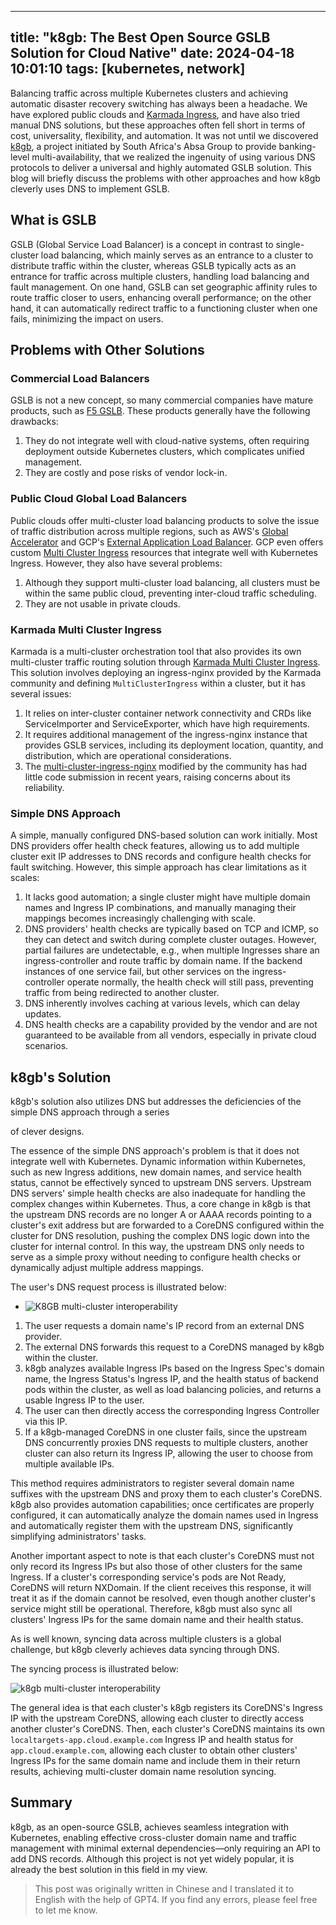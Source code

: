 
---
title: "k8gb: The Best Open Source GSLB Solution for Cloud Native"
date: 2024-04-18 10:01:10
tags: [kubernetes, network]
---

Balancing traffic across multiple Kubernetes clusters and achieving automatic disaster recovery switching has always been a headache. We have explored public clouds and [Karmada Ingress](https://github.com/karmada-io/multi-cluster-ingress-nginx), and have also tried manual DNS solutions, but these approaches often fell short in terms of cost, universality, flexibility, and automation. It was not until we discovered [k8gb](https://www.k8gb.io/), a project initiated by South Africa's Absa Group to provide banking-level multi-availability, that we realized the ingenuity of using various DNS protocols to deliver a universal and highly automated GSLB solution. This blog will briefly discuss the problems with other approaches and how k8gb cleverly uses DNS to implement GSLB.

## What is GSLB

GSLB (Global Service Load Balancer) is a concept in contrast to single-cluster load balancing, which mainly serves as an entrance to a cluster to distribute traffic within the cluster, whereas GSLB typically acts as an entrance for traffic across multiple clusters, handling load balancing and fault management. On one hand, GSLB can set geographic affinity rules to route traffic closer to users, enhancing overall performance; on the other hand, it can automatically redirect traffic to a functioning cluster when one fails, minimizing the impact on users.

## Problems with Other Solutions

### Commercial Load Balancers

GSLB is not a new concept, so many commercial companies have mature products, such as [F5 GSLB](https://www.f5.com/solutions/use-cases/global-server-load-balancing-gslb). These products generally have the following drawbacks:

1. They do not integrate well with cloud-native systems, often requiring deployment outside Kubernetes clusters, which complicates unified management.
2. They are costly and pose risks of vendor lock-in.

### Public Cloud Global Load Balancers

Public clouds offer multi-cluster load balancing products to solve the issue of traffic distribution across multiple regions, such as AWS's [Global Accelerator](https://aws.amazon.com/global-accelerator/) and GCP's [External Application Load Balancer](https://cloud.google.com/load-balancing/docs/https). GCP even offers custom [Multi Cluster Ingress](https://cloud.google.com/kubernetes-engine/docs/concepts/multi-cluster-ingress) resources that integrate well with Kubernetes Ingress. However, they also have several problems:

1. Although they support multi-cluster load balancing, all clusters must be within the same public cloud, preventing inter-cloud traffic scheduling.
2. They are not usable in private clouds.

### Karmada Multi Cluster Ingress

Karmada is a multi-cluster orchestration tool that also provides its own multi-cluster traffic routing solution through [Karmada Multi Cluster Ingress](https://karmada.io/docs/userguide/service/multi-cluster-ingress/). This solution involves deploying an ingress-nginx provided by the Karmada community and defining `MultiClusterIngress` within a cluster, but it has several issues:

1. It relies on inter-cluster container network connectivity and CRDs like ServiceImporter and ServiceExporter, which have high requirements.
2. It requires additional management of the ingress-nginx instance that provides GSLB services, including its deployment location, quantity, and distribution, which are operational considerations.
3. The [multi-cluster-ingress-nginx](https://github.com/karmada-io/multi-cluster-ingress-nginx) modified by the community has had little code submission in recent years, raising concerns about its reliability.

### Simple DNS Approach

A simple, manually configured DNS-based solution can work initially. Most DNS providers offer health check features, allowing us to add multiple cluster exit IP addresses to DNS records and configure health checks for fault switching. However, this simple approach has clear limitations as it scales:

1. It lacks good automation; a single cluster might have multiple domain names and Ingress IP combinations, and manually managing their mappings becomes increasingly challenging with scale.
2. DNS providers' health checks are typically based on TCP and ICMP, so they can detect and switch during complete cluster outages. However, partial failures are undetectable, e.g., when multiple Ingresses share an ingress-controller and route traffic by domain name. If the backend instances of one service fail, but other services on the ingress-controller operate normally, the health check will still pass, preventing traffic from being redirected to another cluster.
3. DNS inherently involves caching at various levels, which can delay updates.
4. DNS health checks are a capability provided by the vendor and are not guaranteed to be available from all vendors, especially in private cloud scenarios.

## k8gb's Solution

k8gb's solution also utilizes DNS but addresses the deficiencies of the simple DNS approach through a series

 of clever designs.

The essence of the simple DNS approach's problem is that it does not integrate well with Kubernetes. Dynamic information within Kubernetes, such as new Ingress additions, new domain names, and service health status, cannot be effectively synced to upstream DNS servers. Upstream DNS servers' simple health checks are also inadequate for handling the complex changes within Kubernetes. Thus, a core change in k8gb is that the upstream DNS records are no longer A or AAAA records pointing to a cluster's exit address but are forwarded to a CoreDNS configured within the cluster for DNS resolution, pushing the complex DNS logic down into the cluster for internal control. In this way, the upstream DNS only needs to serve as a simple proxy without needing to configure health checks or dynamically adjust multiple address mappings.

The user's DNS request process is illustrated below:

- ![K8GB multi-cluster interoperability](https://www.k8gb.io/docs/images/gslb-basic-multi-cluster.svg)

1. The user requests a domain name's IP record from an external DNS provider.
2. The external DNS forwards this request to a CoreDNS managed by k8gb within the cluster.
3. k8gb analyzes available Ingress IPs based on the Ingress Spec's domain name, the Ingress Status's Ingress IP, and the health status of backend pods within the cluster, as well as load balancing policies, and returns a usable Ingress IP to the user.
4. The user can then directly access the corresponding Ingress Controller via this IP.
5. If a k8gb-managed CoreDNS in one cluster fails, since the upstream DNS concurrently proxies DNS requests to multiple clusters, another cluster can also return its Ingress IP, allowing the user to choose from multiple available IPs.

This method requires administrators to register several domain name suffixes with the upstream DNS and proxy them to each cluster's CoreDNS. k8gb also provides automation capabilities; once certificates are properly configured, it can automatically analyze the domain names used in Ingress and automatically register them with the upstream DNS, significantly simplifying administrators' tasks.

Another important aspect to note is that each cluster's CoreDNS must not only record its Ingress IPs but also those of other clusters for the same Ingress. If a cluster's corresponding service's pods are Not Ready, CoreDNS will return NXDomain. If the client receives this response, it will treat it as if the domain cannot be resolved, even though another cluster's service might still be operational. Therefore, k8gb must also sync all clusters' Ingress IPs for the same domain name and their health status.

As is well known, syncing data across multiple clusters is a global challenge, but k8gb cleverly achieves data syncing through DNS.

The syncing process is illustrated below:

![k8gb multi-cluster interoperability](https://www.k8gb.io/docs/images/k8gb-multi-cluster-interoperabililty.svg)

The general idea is that each cluster's k8gb registers its CoreDNS's Ingress IP with the upstream CoreDNS, allowing each cluster to directly access another cluster's CoreDNS. Then, each cluster's CoreDNS maintains its own `localtargets-app.cloud.example.com` Ingress IP and health status for `app.cloud.example.com`, allowing each cluster to obtain other clusters' Ingress IPs for the same domain name and include them in their return results, achieving multi-cluster domain name resolution syncing.

## Summary

k8gb, as an open-source GSLB, achieves seamless integration with Kubernetes, enabling effective cross-cluster domain name and traffic management with minimal external dependencies—only requiring an API to add DNS records. Although this project is not yet widely popular, it is already the best solution in this field in my view.

> This post was originally written in Chinese and I translated it to English with the help of GPT4. If you find any errors, please feel free to let me know.